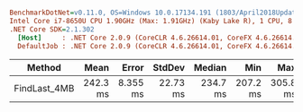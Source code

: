 ``` ini

BenchmarkDotNet=v0.11.0, OS=Windows 10.0.17134.191 (1803/April2018Update/Redstone4)
Intel Core i7-8650U CPU 1.90GHz (Max: 1.91GHz) (Kaby Lake R), 1 CPU, 8 logical and 4 physical cores
.NET Core SDK=2.1.302
  [Host]     : .NET Core 2.0.9 (CoreCLR 4.6.26614.01, CoreFX 4.6.26614.01), 64bit RyuJIT
  DefaultJob : .NET Core 2.0.9 (CoreCLR 4.6.26614.01, CoreFX 4.6.26614.01), 64bit RyuJIT


```
|       Method |     Mean |    Error |   StdDev |   Median |      Min |      Max |      Gen 0 | Allocated |
|------------- |---------:|---------:|---------:|---------:|---------:|---------:|-----------:|----------:|
| FindLast_4MB | 242.3 ms | 8.355 ms | 22.73 ms | 234.7 ms | 207.2 ms | 305.8 ms | 23500.0000 |  94.95 MB |
